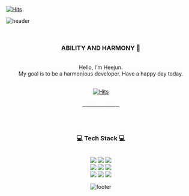 [![Hits](https://hits.seeyoufarm.com/api/count/incr/badge.svg?url=https%3A%2F%2Fgithub.com%2Fsecret1601%2Fhit-counter&count_bg=%2379C83D&title_bg=%23555555&icon=letterboxd.svg&icon_color=%23E50909&title=hits&edge_flat=false)](https://hits.seeyoufarm.com)

![header](https://capsule-render.vercel.app/api?type=waving&&color=gradient&height=100&section=header&fontSize=90)


<div align = "center">

<br/>
<h3>ABILITY AND HARMONY 🥳</h3><br/>
Hello, I'm Heejun.<br/>
My goal is to be a harmonious developer.
Have a happy day today.

 <br>
 <br>

[![Hits](https://hits.seeyoufarm.com/api/count/incr/badge.svg?url=https%3A%2F%2Fgithub.com%2Fsecret1601%2Fhit-counter&count_bg=%235AE71F&title_bg=%23F11212&icon=apple.svg&icon_color=%23EFFF00&title=VISIT&edge_flat=false)](https://hits.seeyoufarm.com)

 
  
﹏﹏﹏﹏﹏﹏﹏

<br/><br/>
 
<h3>💻 Tech Stack 💻</h3>
 
<br/>


<img src="https://img.shields.io/badge/HTML-E34F26?style=flat-square&logo=HTML5&logoColor=white"/>
<img src="https://img.shields.io/badge/CSS-1572B6?style=flat-square&logo=CSS3&logoColor=white"/>
<img src="https://img.shields.io/badge/JavaScript-F7DF1E?style=flat-square&logo=JavaScript&logoColor=white"/>
<br>
 <img src="https://img.shields.io/badge/jquery-0769AD?style=for-the-badge&logo=jquery&logoColor=white">
 <img src="https://img.shields.io/badge/Vue-4FC08D?style=flat-square&logo=Vue.js&logoColor=white"/>
 <img src="https://img.shields.io/badge/mysql-4479A1?style=for-the-badge&logo=mysql&logoColor=white"> 
<br>
 <img src="https://img.shields.io/badge/mariaDB-003545?style=for-the-badge&logo=mariaDB&logoColor=white"> 
 <img src="https://img.shields.io/badge/github-181717?style=for-the-badge&logo=github&logoColor=white">
 <img src="https://img.shields.io/badge/Git-F05032?style=flat-square&logo=Git&logoColor=white"/>
<br>

![footer](https://capsule-render.vercel.app/api?type=waving&&color=gradient&height=100&section=footer&fontSize=90)






